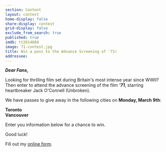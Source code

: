 ```yaml
---
section: Content
layout: contest
home-display: false
share-display: contest
grid-display: false
exclude_from_search: true
published: true
imdb: tt2614684
image: 71-contest.jpg
title: Win a pass to the Advance Screening of '71!
addressee: 
---
```

**_Dear Fans,_**

Looking for thrilling film set during Britain's most intense year since WWII? Then enter to attend the advance screening of the film **_'71_**, starring heartbreaker Jack O'Connell (Unbroken).

We have passes to give away in the following cities on **Monday, March 9th**:

**Toronto**  
**Vancouver**

Enter you information below for a chance to win. 

Good luck!

<div id="wufoo-z1uqcv5l07jtnwj">
Fill out my <a href="https://dearcastandcrew.wufoo.com/forms/z1uqcv5l07jtnwj">online form</a>.
</div>
<script type="text/javascript">var z1uqcv5l07jtnwj;(function(d, t) {
var s = d.createElement(t), options = {
'userName':'dearcastandcrew',
'formHash':'z1uqcv5l07jtnwj',
'autoResize':true,
'height':'485',
'async':true,
'host':'wufoo.com',
'header':'hide',
'ssl':FALSE};
s.src = ('https:' == d.location.protocol ? 'https://' : 'http://') + 'www.wufoo.com/scripts/embed/form.js';
s.onload = s.onreadystatechange = function() {
var rs = this.readyState; if (rs) if (rs != 'complete') if (rs != 'loaded') return;
try { z1uqcv5l07jtnwj = new WufooForm();z1uqcv5l07jtnwj.initialize(options);z1uqcv5l07jtnwj.display(); } catch (e) {}};
var scr = d.getElementsByTagName(t)[0], par = scr.parentNode; par.insertBefore(s, scr);
})(document, 'script');</script>

